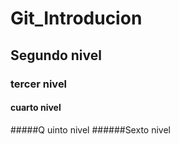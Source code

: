 # Git_Introducion
## Segundo nivel
### tercer nivel
#### cuarto nivel
#####Q uinto nivel 
######Sexto nivel
